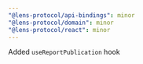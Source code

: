 ```yaml
---
"@lens-protocol/api-bindings": minor
"@lens-protocol/domain": minor
"@lens-protocol/react": minor
---
```


Added `useReportPublication` hook
